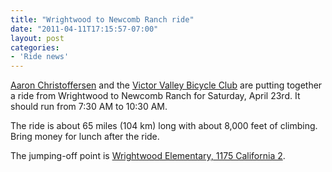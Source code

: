 ```yaml
---
title: "Wrightwood to Newcomb Ranch ride"
date: "2011-04-11T17:15:57-07:00"
layout: post
categories:
- 'Ride news'
---
```


[Aaron Christoffersen](https://www.facebook.com/aaron.christoffersen1) and the [Victor Valley Bicycle Club](https://www.facebook.com/groups/84235983842/) are putting together a ride from Wrightwood to Newcomb Ranch for Saturday, April 23rd. It should run from 7:30 AM to 10:30 AM.

The ride is about 65 miles (104 km) long with about 8,000 feet of climbing. Bring money for lunch after the ride.

The jumping-off point is [Wrightwood Elementary, 1175 California 2](https://maps.google.com/maps?oe=UTF-8&ie=UTF8&q=Wrightwood+Elementary,+1175+Highway+2&fb=1&gl=us&hq=Elementary,+1175+Highway+2&hnear=Wrightwood,+CA&cid=0,0,12110449699608155149&t=h&z=16&iwloc=A).